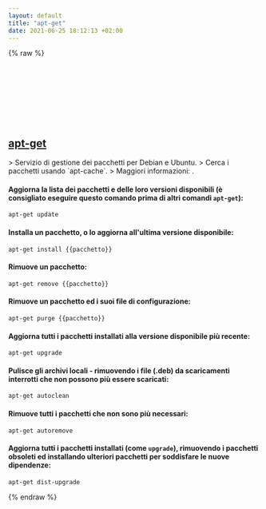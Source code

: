 ```yaml
---
layout: default
title: "apt-get"
date: 2021-06-25 18:12:13 +02:00
---
```

{% raw %}
<h2 id="apt-get">
  <a href="/it/linux/apt-get.html">apt-get</a> <a href="#apt-get"><svg class="icon">
    <use href="/assets/images/unicode_sprite.svg#link" />
  </svg></a>
</h2>
> Servizio di gestione dei pacchetti per Debian e Ubuntu.
> Cerca i pacchetti usando `apt-cache`.
> Maggiori informazioni: <https://manpages.debian.org/latest/apt/apt-get.8.html>.

#### Aggiorna la lista dei pacchetti e delle loro versioni disponibili (è consigliato eseguire questo comando prima di altri comandi `apt-get`):
```shell
apt-get update
```
#### Installa un pacchetto, o lo aggiorna all'ultima versione disponibile:
```shell
apt-get install {{pacchetto}}
```
#### Rimuove un pacchetto:
```shell
apt-get remove {{pacchetto}}
```
#### Rimuove un pacchetto ed i suoi file di configurazione:
```shell
apt-get purge {{pacchetto}}
```
#### Aggiorna tutti i pacchetti installati alla versione disponibile più recente:
```shell
apt-get upgrade
```
#### Pulisce gli archivi locali - rimuovendo i file (.deb) da scaricamenti interrotti che non possono più essere scaricati:
```shell
apt-get autoclean
```
#### Rimuove tutti i pacchetti che non sono più necessari:
```shell
apt-get autoremove
```
#### Aggiorna tutti i pacchetti installati (come `upgrade`), rimuovendo i pacchetti obsoleti ed installando ulteriori pacchetti per soddisfare le nuove dipendenze:
```shell
apt-get dist-upgrade
```
{% endraw %}